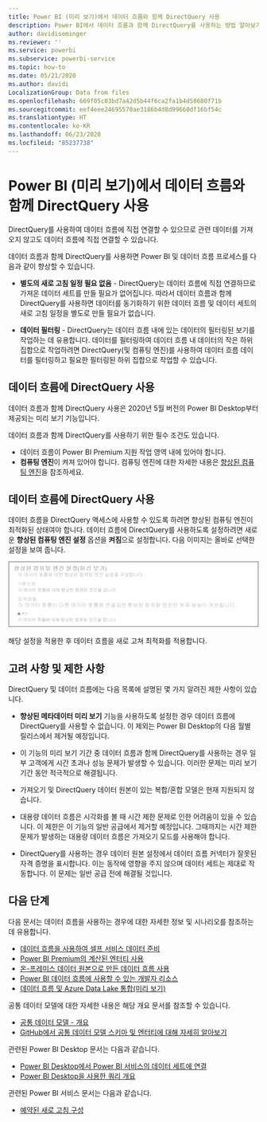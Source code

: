 ```yaml
---
title: Power BI (미리 보기)에서 데이터 흐름와 함께 DirectQuery 사용
description: Power BI에서 데이터 흐름과 함께 DirectQuery를 사용하는 방법 알아보기
author: davidiseminger
ms.reviewer: ''
ms.service: powerbi
ms.subservice: powerbi-service
ms.topic: how-to
ms.date: 05/21/2020
ms.author: davidi
LocalizationGroup: Data from files
ms.openlocfilehash: 669f05c03bd7a42d5b44f6ca2fa1b4d58680f71b
ms.sourcegitcommit: eef4eee24695570ae3186b4d8d99660df16bf54c
ms.translationtype: HT
ms.contentlocale: ko-KR
ms.lasthandoff: 06/23/2020
ms.locfileid: "85237738"
---
```

# <a name="use-directquery-with-dataflows-in-power-bi-preview"></a>Power BI (미리 보기)에서 데이터 흐름와 함께 DirectQuery 사용

DirectQuery를 사용하여 데이터 흐름에 직접 연결할 수 있으므로 관련 데이터를 가져오지 않고도 데이터 흐름에 직접 연결할 수 있습니다. 

데이터 흐름과 함께 DirectQuery를 사용하면 Power BI 및 데이터 흐름 프로세스를 다음과 같이 향상할 수 있습니다.

* **별도의 새로 고침 일정 필요 없음** - DirectQuery는 데이터 흐름에 직접 연결하므로 가져온 데이터 세트를 만들 필요가 없어집니다. 따라서 데이터 흐름과 함께 DirectQuery를 사용하면 데이터를 동기화하기 위한 데이터 흐름 및 데이터 세트의 새로 고침 일정을 별도로 만들 필요가 없습니다.

* **데이터 필터링** - DirectQuery는 데이터 흐름 내에 있는 데이터의 필터링된 보기를 작업하는 데 유용합니다. 데이터를 필터링하여 데이터 흐름 내 데이터의 작은 하위 집합으로 작업하려면 DirectQuery(및 컴퓨팅 엔진)를 사용하여 데이터 흐름 데이터를 필터링하고 필요한 필터링된 하위 집합으로 작업할 수 있습니다.


## <a name="using-directquery-for-dataflows"></a>데이터 흐름에 DirectQuery 사용

데이터 흐름과 함께 DirectQuery 사용은 2020년 5월 버전의 Power BI Desktop부터 제공되는 미리 보기 기능입니다. 

데이터 흐름과 함께 DirectQuery를 사용하기 위한 필수 조건도 있습니다.

* 데이터 흐름이 Power BI Premium 지원 작업 영역 내에 있어야 합니다.
* **컴퓨팅 엔진**이 켜져 있어야 합니다. 컴퓨팅 엔진에 대한 자세한 내용은 [향상된 컴퓨팅 엔진](service-dataflows-enhanced-compute-engine.md)을 참조하세요.

## <a name="enable-directquery-for-dataflows"></a>데이터 흐름에 DirectQuery 사용

데이터 흐름을 DirectQuery 액세스에 사용할 수 있도록 하려면 향상된 컴퓨팅 엔진이 최적화된 상태여야 합니다. 데이터 흐름에 DirectQuery를 사용하도록 설정하려면 새로운 **향상된 컴퓨팅 엔진 설정** 옵션을 **켜짐**으로 설정합니다. 다음 이미지는 올바로 선택한 설정을 보여 줍니다.

![데이터 흐름에 향상된 컴퓨팅 엔진 사용](media/service-dataflows-directquery/dataflows-directquery-01.png)

해당 설정을 적용한 후 데이터 흐름을 새로 고쳐 최적화를 적용합니다. 


## <a name="considerations-and-limitations"></a>고려 사항 및 제한 사항

DirectQuery 및 데이터 흐름에는 다음 목록에 설명된 몇 가지 알려진 제한 사항이 있습니다.

* **향상된 메타데이터 미리 보기** 기능을 사용하도록 설정한 경우 데이터 흐름에 DirectQuery를 사용할 수 없습니다. 이 제외는 Power BI Desktop의 다음 월별 릴리스에서 제거될 예정입니다.

* 이 기능의 미리 보기 기간 중 데이터 흐름과 함께 DirectQuery를 사용하는 경우 일부 고객에게 시간 초과나 성능 문제가 발생할 수 있습니다. 이러한 문제는 미리 보기 기간 동안 적극적으로 해결됩니다.

* 가져오기 및 DirectQuery 데이터 원본이 있는 복합/혼합 모델은 현재 지원되지 않습니다.

* 대용량 데이터 흐름은 시각화를 볼 때 시간 제한 문제로 인한 어려움이 있을 수 있습니다. 이 제한은 이 기능의 일반 공급에서 제거할 예정입니다. 그때까지는 시간 제한 문제가 발생하는 대용량 데이터 흐름은 가져오기 모드를 사용해야 합니다.

* DirectQuery를 사용하는 경우 데이터 원본 설정에서 데이터 흐름 커넥터가 잘못된 자격 증명을 표시합니다. 이는 동작에 영향을 주지 않으며 데이터 세트는 제대로 작동합니다. 이 문제는 일반 공급 전에 해결될 것입니다.



## <a name="next-steps"></a>다음 단계

다음 문서는 데이터 흐름을 사용하는 경우에 대한 자세한 정보 및 시나리오를 참조하는 데 유용합니다.

* [데이터 흐름을 사용하여 셀프 서비스 데이터 준비](service-dataflows-overview.md)
* [Power BI Premium의 계산된 엔터티 사용](service-dataflows-computed-entities-premium.md)
* [온-프레미스 데이터 원본으로 만든 데이터 흐름 사용](service-dataflows-on-premises-gateways.md)
* [Power BI 데이터 흐름에 사용할 수 있는 개발자 리소스](service-dataflows-developer-resources.md)
* [데이터 흐름 및 Azure Data Lake 통합(미리 보기)](service-dataflows-azure-data-lake-integration.md)

공통 데이터 모델에 대한 자세한 내용은 해당 개요 문서를 참조할 수 있습니다.
* [공통 데이터 모델 - 개요 ](https://docs.microsoft.com/powerapps/common-data-model/overview)
* [GitHub에서 공통 데이터 모델 스키마 및 엔터티에 대해 자세히 알아보기](https://github.com/Microsoft/CDM)

관련된 Power BI Desktop 문서는 다음과 같습니다.

* [Power BI Desktop에서 Power BI 서비스의 데이터 세트에 연결](../connect-data/desktop-report-lifecycle-datasets.md)
* [Power BI Desktop을 사용한 쿼리 개요](desktop-query-overview.md)

관련된 Power BI 서비스 문서는 다음과 같습니다.
* [예약된 새로 고침 구성](../connect-data/refresh-scheduled-refresh.md)
